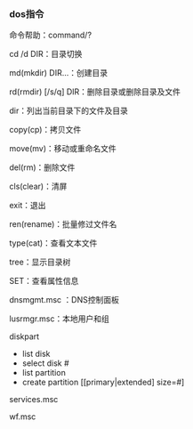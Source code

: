 ### dos指令

命令帮助：command/?

cd /d DIR：目录切换

md(mkdir) DIR...：创建目录

rd(rmdir) [/s/q] DIR：删除目录或删除目录及文件

dir：列出当前目录下的文件及目录

copy(cp)：拷贝文件

move(mv)：移动或重命名文件

del(rm)：删除文件

cls(clear)：清屏

exit：退出

ren(rename)：批量修过文件名

type(cat)：查看文本文件

tree：显示目录树

SET：查看属性信息

dnsmgmt.msc ：DNS控制面板

lusrmgr.msc：本地用户和组



diskpart

- list disk
- select disk #
- list partition
- create partition [[primary|extended] size=#] 



services.msc

wf.msc
